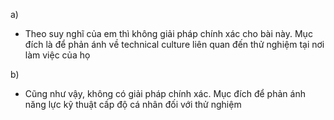 a)
- Theo suy nghĩ của em thì không giải pháp chính xác cho bài này. Mục đích là để phản ánh về technical culture liên quan đến thử nghiệm tại nơi làm việc của họ
 
 b)
 - Cũng như vậy, không có giải pháp chính xác. Mục đích để phản ánh năng lực kỹ thuật cấp độ cá nhân đối với thử nghiệm